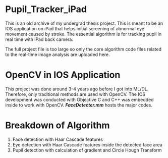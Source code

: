 # Pupil_Tracker_iPad
This is an old archive of my undergrad thesis project. This is meant to be an IOS application on iPad that helps initial screening of abnormal eye movement caused by stroke. The essential algorithm is for tracking pupil in real time with iPad back camera.

The full project file is too large so only the core algorithm code files related to the real-time image analysis are uploaded here.

# OpenCV in IOS Application
This project was done around 3-4 years ago before I got into ML/DL. Therefore, only traditional methods are used with OpenCV. The IOS development was conducted with Objective C and C++ was embedded inside to work with OpenCV. ***FaceDetecter.mm*** hosts the major codes.


# Breakdown of Algorithm
1) Face detection with Haar Cascade features
2) Eye detection with Haar Cascade features inside the detected face area
3) Pupil detection with calculation of gradient and Circle Hough Transform
